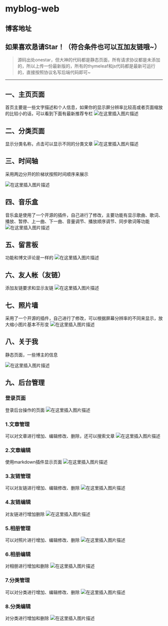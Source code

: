# myblog-web

## 博客地址
## 如果喜欢恳请Star！（符合条件也可以互加友链哦~）



> 源码出处onestar，但大神的代码都是静态页面，所有请求协议都是未添加的，所以上传一份最新版的，所有的thymeleaf和js代码都是最新可运行的，直接按照协议名写后端代码即可~

------------


## 一、主页页面
首页主要是一些文字描述和个人信息，如果你的显示屏分辨率比较高或者页面缩放的比较小的话，可以看到下面有最新推荐专栏
![在这里插入图片描述](https://img-blog.csdnimg.cn/20210114172026295.png?x-oss-process=image/watermark,type_ZmFuZ3poZW5naGVpdGk,shadow_10,text_aHR0cHM6Ly9ibG9nLmNzZG4ubmV0L3FxXzQwOTIyNjE2,size_16,color_FFFFFF,t_70#pic_center)




## 二、分类页面
显示分类名称，点击可以显示不同的分类文章
![在这里插入图片描述](https://img-blog.csdnimg.cn/20210114172042554.png?x-oss-process=image/watermark,type_ZmFuZ3poZW5naGVpdGk,shadow_10,text_aHR0cHM6Ly9ibG9nLmNzZG4ubmV0L3FxXzQwOTIyNjE2,size_16,color_FFFFFF,t_70#pic_center)



## 三、时间轴
采用两边分开的阶梯状按照时间顺序来展示

![在这里插入图片描述](https://img-blog.csdnimg.cn/20210114172058877.png?x-oss-process=image/watermark,type_ZmFuZ3poZW5naGVpdGk,shadow_10,text_aHR0cHM6Ly9ibG9nLmNzZG4ubmV0L3FxXzQwOTIyNjE2,size_16,color_FFFFFF,t_70#pic_center)


## 四、音乐盒
音乐盒是使用了一个开源的插件，自己进行了修改，主要功能有显示歌曲、歌词、播放、暂停、上一曲、下一曲、音量调节、播放顺序调节、同步歌词等功能
![在这里插入图片描述](https://img-blog.csdnimg.cn/20210114172108221.png?x-oss-process=image/watermark,type_ZmFuZ3poZW5naGVpdGk,shadow_10,text_aHR0cHM6Ly9ibG9nLmNzZG4ubmV0L3FxXzQwOTIyNjE2,size_16,color_FFFFFF,t_70#pic_center)




## 五、留言板
功能和博文评论是一样的
![在这里插入图片描述](https://img-blog.csdnimg.cn/20210114172121327.png?x-oss-process=image/watermark,type_ZmFuZ3poZW5naGVpdGk,shadow_10,text_aHR0cHM6Ly9ibG9nLmNzZG4ubmV0L3FxXzQwOTIyNjE2,size_16,color_FFFFFF,t_70#pic_center)



## 六、友人帐（友链）
添加友链要求和显示友链
![在这里插入图片描述](https://img-blog.csdnimg.cn/2021011417242111.png?x-oss-process=image/watermark,type_ZmFuZ3poZW5naGVpdGk,shadow_10,text_aHR0cHM6Ly9ibG9nLmNzZG4ubmV0L3FxXzQwOTIyNjE2,size_16,color_FFFFFF,t_70#pic_center)


## 七、照片墙
采用了一个开源的插件，自己进行了修改，可以根据屏幕分辨率的不同来显示，放大缩小图片基本不形变
![在这里插入图片描述](https://img-blog.csdnimg.cn/20210114172440985.png?x-oss-process=image/watermark,type_ZmFuZ3poZW5naGVpdGk,shadow_10,text_aHR0cHM6Ly9ibG9nLmNzZG4ubmV0L3FxXzQwOTIyNjE2,size_16,color_FFFFFF,t_70#pic_center)


## 八、关于我
静态页面，一些博主的信息

![在这里插入图片描述](https://img-blog.csdnimg.cn/20210114172451981.png?x-oss-process=image/watermark,type_ZmFuZ3poZW5naGVpdGk,shadow_10,text_aHR0cHM6Ly9ibG9nLmNzZG4ubmV0L3FxXzQwOTIyNjE2,size_16,color_FFFFFF,t_70#pic_center)


## 九、后台管理
### 登录页面
登录后台操作的页面
![在这里插入图片描述](https://img-blog.csdnimg.cn/2021011417252259.png?x-oss-process=image/watermark,type_ZmFuZ3poZW5naGVpdGk,shadow_10,text_aHR0cHM6Ly9ibG9nLmNzZG4ubmV0L3FxXzQwOTIyNjE2,size_16,color_FFFFFF,t_70#pic_center)


### 1.文章管理
可以对文章进行增加、编辑修改、删除，还可以搜索文章
![在这里插入图片描述](https://img-blog.csdnimg.cn/20210114172712185.png?x-oss-process=image/watermark,type_ZmFuZ3poZW5naGVpdGk,shadow_10,text_aHR0cHM6Ly9ibG9nLmNzZG4ubmV0L3FxXzQwOTIyNjE2,size_16,color_FFFFFF,t_70#pic_center)



### 2.文章编辑
使用markdown插件显示页面
![在这里插入图片描述](https://img-blog.csdnimg.cn/20210114172726136.png?x-oss-process=image/watermark,type_ZmFuZ3poZW5naGVpdGk,shadow_10,text_aHR0cHM6Ly9ibG9nLmNzZG4ubmV0L3FxXzQwOTIyNjE2,size_16,color_FFFFFF,t_70#pic_center)



### 3.友链管理
可以对友链进行增加、编辑修改、删除
![在这里插入图片描述](https://img-blog.csdnimg.cn/20210114172751202.png?x-oss-process=image/watermark,type_ZmFuZ3poZW5naGVpdGk,shadow_10,text_aHR0cHM6Ly9ibG9nLmNzZG4ubmV0L3FxXzQwOTIyNjE2,size_16,color_FFFFFF,t_70#pic_center)


### 4.友链编辑
对友链进行增加删除
![在这里插入图片描述](https://img-blog.csdnimg.cn/2021011417281239.png?x-oss-process=image/watermark,type_ZmFuZ3poZW5naGVpdGk,shadow_10,text_aHR0cHM6Ly9ibG9nLmNzZG4ubmV0L3FxXzQwOTIyNjE2,size_16,color_FFFFFF,t_70#pic_center)


### 5.相册管理
可以对照片进行增加、编辑修改、删除
![在这里插入图片描述](https://img-blog.csdnimg.cn/20210114172834452.png?x-oss-process=image/watermark,type_ZmFuZ3poZW5naGVpdGk,shadow_10,text_aHR0cHM6Ly9ibG9nLmNzZG4ubmV0L3FxXzQwOTIyNjE2,size_16,color_FFFFFF,t_70#pic_center)


### 6.相册编辑
对相册进行增加和删除
![在这里插入图片描述](https://img-blog.csdnimg.cn/20210114172844345.png?x-oss-process=image/watermark,type_ZmFuZ3poZW5naGVpdGk,shadow_10,text_aHR0cHM6Ly9ibG9nLmNzZG4ubmV0L3FxXzQwOTIyNjE2,size_16,color_FFFFFF,t_70#pic_center)


### 7.分类管理
可以对分类进行增加、编辑修改、删除
![在这里插入图片描述](https://img-blog.csdnimg.cn/20210114172900987.png?x-oss-process=image/watermark,type_ZmFuZ3poZW5naGVpdGk,shadow_10,text_aHR0cHM6Ly9ibG9nLmNzZG4ubmV0L3FxXzQwOTIyNjE2,size_16,color_FFFFFF,t_70#pic_center)


### 8.分类编辑
对分类进行增加和删除
![在这里插入图片描述](https://img-blog.csdnimg.cn/20210114172959981.png?x-oss-process=image/watermark,type_ZmFuZ3poZW5naGVpdGk,shadow_10,text_aHR0cHM6Ly9ibG9nLmNzZG4ubmV0L3FxXzQwOTIyNjE2,size_16,color_FFFFFF,t_70#pic_center)
